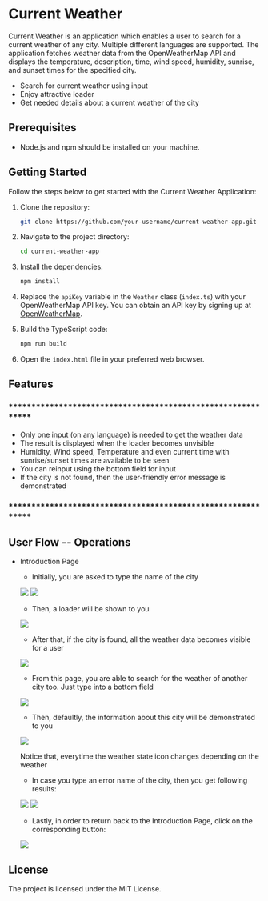# Current Weather

 
Current Weather is an application which enables a user to search for a current weather of any city. Multiple different languages are supported. The application fetches weather data from the OpenWeatherMap API and displays the temperature, description, time, wind speed, humidity, sunrise, and sunset times for the specified city.

- Search for current weather using input
- Enjoy attractive loader 
- Get needed details about a current weather of the city

## Prerequisites

- Node.js and npm should be installed on your machine.

## Getting Started

Follow the steps below to get started with the Current Weather Application:

1. Clone the repository:

   ```bash
   git clone https://github.com/your-username/current-weather-app.git
   ```

2. Navigate to the project directory:

   ```bash
   cd current-weather-app
   ```

3. Install the dependencies:

   ```bash
   npm install
   ```

4. Replace the `apiKey` variable in the `Weather` class (`index.ts`) with your OpenWeatherMap API key. You can obtain an API key by signing up at [OpenWeatherMap](https://openweathermap.org/).

5. Build the TypeScript code:

   ```bash
   npm run build
   ```

6. Open the `index.html` file in your preferred web browser.

## Features

### ************************************************************
- Only one input (on any language) is needed to get the weather data
- The result is displayed when the loader becomes unvisible
- Humidity, Wind speed, Temperature and even current time with sunrise/sunset times are available to be seen
- You can reinput using the bottom field for input
- If the city is not found, then the user-friendly error message is demonstrated

### ************************************************************

## User Flow -- Operations
- Introduction Page
    - Initially, you are asked to type the name of the city
     
    ![](https://i.ibb.co/HtRdH2D/Screenshot-1.png)
    ![](https://i.ibb.co/HqgRxz6/Screenshot-2.png)
    
    - Then, a loader will be shown to you
    
    ![](https://iili.io/r3gOhv.md.png)
    
    - After that, if the city is found, all the weather data becomes visible for a user
     
    ![](https://i.ibb.co/TLWTWn1/Screenshot-6.png)
    
    - From this page, you are able to search for the weather of another city too. Just type into a bottom field
    
    ![](https://i.ibb.co/jGxSHgp/Screenshot-8.png)
    
    - Then, defaultly, the information about this city will be demonstrated to you
    
    ![](https://i.ibb.co/Q8z8q5x/Screenshot-9.png)
    
    Notice that, everytime the weather state icon changes depending on the weather
    
    - In case you type an error name of the city, then you get following results:
    
    ![](https://i.ibb.co/SRwsfDn/Screenshot-10.png)
    ![](https://i.ibb.co/nfBySNt/Screenshot-11.png)
    
    - Lastly, in order to return back to the Introduction Page, click on the corresponding button:
    
    ![](https://i.ibb.co/G7fDPP6/Screenshot-12.png)
    
## License

The project is licensed under the MIT License.

